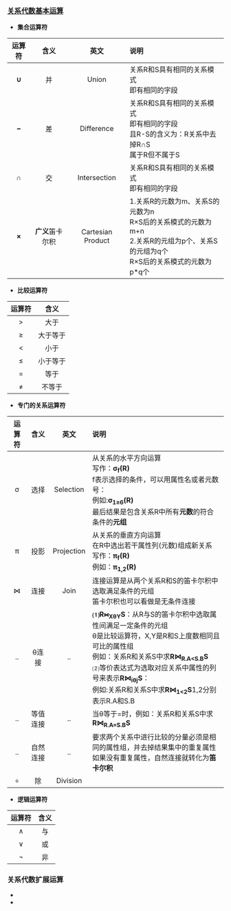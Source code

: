### [关系代数基本运算](https://blog.csdn.net/zanfeng/article/details/78042505)
  + **集合运算符**
  
  |运算符|含义|英文|说明|
  |:---:|:---:|:---:|:---|
  |**∪**|并|Union|关系R和S具有相同的关系模式<br>即有相同的字段|
  |**−**|差|Difference|关系R和S具有相同的关系模式<br>即有相同的字段<br>且R-S的含义为：R关系中去掉R∩S<br>属于R但不属于S|
  |**∩**|交|Intersection|关系R和S具有相同的关系模式<br>即有相同的字段|
  |**×**|**广义**笛卡尔积|Cartesian Product|1.关系R的元数为m、关系S的元数为n<br>R×S后的关系模式的元数为m+n<br>2.关系R的元组为p个、关系S的元组为q个<br>R×S后的关系模式的元数为p*q个|
  + **比较运算符**
  
  |运算符|含义|
  |:---:|:---:|
  |>|大于|
  |≥|大于等于|
  |<|小于|
  |≤|小于等于|
  |=|等于|
  |≠|不等于|
  + **专门的关系运算符**
  
  |运算符|含义|英文|说明|
  |:---:|:---:|:---:|:---|
  |σ|选择|Selection|从关系的水平方向运算<br>写作：**σ<sub>f</sub>(R)**<br>f表示选择的条件，可以用属性名或者元数号：<br>例如:**σ<sub>1≥6</sub>(R)**<br>最后结果是包含关系R中所有**元数**的符合条件的**元组**|
  |π|投影|Projection|从关系的垂直方向运算<br>在R中选出若干属性列(元数)组成新关系<br>写作：**π<sub>f</sub>(R)**<br>例如：**π<sub>1,2</sub>(R)**|
  |⋈|连接|Join|连接运算是从两个关系R和S的笛卡尔积中选取满足条件的元组<br>笛卡尔积也可以看做是无条件连接|
  |..|θ连接|..|**⑴R⋈<sub>XθY</sub>S**：从R与S的笛卡尔积中选取属性间满足一定条件的元组<br>θ是比较运算符，X,Y是R和S上度数相同且可比的属性组<br>例如：关系R和关系S中求**R⋈<sub>R.A<S.B</sub>S**<br>⑵等价表达式为选取对应关系中属性的列号来表示**R⋈<sub>iθj</sub>S**：<br>例如:关系R和关系S中求**R⋈<sub>1<2</sub>S**1,2分别表示R.A和S.B|
  |..|等值连接|..|当θ等于=时，例如：关系R和关系S中求**R⋈<sub>R.A=S.B</sub>S**|
  |..|自然连接|..|要求两个关系中进行比较的分量必须是相同的属性组，并去掉结果集中的重复属性<br>如果没有重复属性，自然连接就转化为**笛卡尔积**|
  |÷|除|Division||
  + **逻辑运算符**
  
  |运算符|含义|
  |:---:|:---:|
  |∧|与|
  |∨|或|
  |¬|非|
  
### 关系代数扩展运算
  + 
  +
